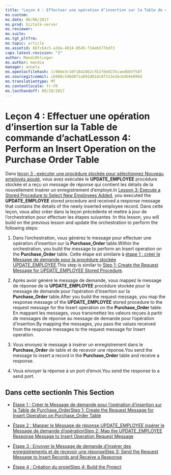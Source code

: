 ```yaml
---
title: "Leçon 4 : Effectuer une opération d’insertion sur la Table de commande d’achat | Documents Microsoft"
ms.custom: 
ms.date: 06/08/2017
ms.prod: biztalk-server
ms.reviewer: 
ms.suite: 
ms.tgt_pltfrm: 
ms.topic: article
ms.assetid: 66fc64c5-a3da-4014-8545-f34e6577bd73
caps.latest.revision: "3"
author: MandiOhlinger
ms.author: mandia
manager: anneta
ms.openlocfilehash: 1c966e3c10f18424b2cfb1fde0235caedbb5f58f
ms.sourcegitcommit: cb908c540d8f1a692d01dc8f313e16cb4b4e696d
ms.translationtype: MT
ms.contentlocale: fr-FR
ms.lasthandoff: 09/20/2017
---
```

# <a name="lesson-4-perform-an-insert-operation-on-the-purchase-order-table"></a><span data-ttu-id="c2720-102">Leçon 4 : Effectuer une opération d’insertion sur la Table de commande d’achat</span><span class="sxs-lookup"><span data-stu-id="c2720-102">Lesson 4: Perform an Insert Operation on the Purchase Order Table</span></span>
<span data-ttu-id="c2720-103">Dans [leçon 3 : exécuter une procédure stockée pour sélectionnez Nouveau employés ajouté](../../adapters-and-accelerators/adapter-sql/lesson-3-execute-a-stored-procedure-to-select-new-employees-added.md), vous avez exécutée le **UPDATE_EMPLOYEE** procédure stockée et a reçu un message de réponse qui contient les détails de la nouvellement Insérer un enregistrement d’employé.</span><span class="sxs-lookup"><span data-stu-id="c2720-103">In [Lesson 3: Execute a Stored Procedure to Select New Employees Added](../../adapters-and-accelerators/adapter-sql/lesson-3-execute-a-stored-procedure-to-select-new-employees-added.md), you executed the **UPDATE_EMPLOYEE** stored procedure and received a response message that contains the details of the newly inserted employee record.</span></span> <span data-ttu-id="c2720-104">Dans cette leçon, vous allez créer dans la leçon précédente et mettre à jour de l’orchestration pour effectuer les étapes suivantes :</span><span class="sxs-lookup"><span data-stu-id="c2720-104">In this lesson, you will build on the previous lesson and update the orchestration to perform the following steps:</span></span>  
  
1.  <span data-ttu-id="c2720-105">Dans l’orchestration, vous générez le message pour effectuer une opération d’insertion sur la **Purchase_Order** table.</span><span class="sxs-lookup"><span data-stu-id="c2720-105">Within the orchestration, you build the message to perform an Insert operation on the **Purchase_Order** table.</span></span> <span data-ttu-id="c2720-106">Cette étape est similaire à [étape 1 : créer le Message de demande pour la procédure stockée UPDATE_EMPLOYEE](../../adapters-and-accelerators/adapter-sql/step-1-create-the-request-message-for-update-employee-stored-procedure.md).</span><span class="sxs-lookup"><span data-stu-id="c2720-106">This step is similar to [Step 1: Create the Request Message for UPDATE_EMPLOYEE Stored Procedure](../../adapters-and-accelerators/adapter-sql/step-1-create-the-request-message-for-update-employee-stored-procedure.md).</span></span>  
  
2.  <span data-ttu-id="c2720-107">Après avoir généré le message de demande, vous mappez le message de réponse de la **UPDATE_EMPLOYEE** procédure stockée pour le message de demande pour l’opération d’insertion sur la **Purchase_Order** table.</span><span class="sxs-lookup"><span data-stu-id="c2720-107">After you build the request message, you map the response message of the **UPDATE_EMPLOYEE** stored procedure to the request message for the Insert operation on the **Purchase_Order** table.</span></span> <span data-ttu-id="c2720-108">En mappant les messages, vous transmettez les valeurs reçues à partir de messages de réponse au message de demande pour l’opération d’insertion.</span><span class="sxs-lookup"><span data-stu-id="c2720-108">By mapping the messages, you pass the values received from the response messages to the request message for Insert operation.</span></span>  
  
3.  <span data-ttu-id="c2720-109">Vous envoyez le message à insérer un enregistrement dans le **Purchase_Order** de table et de recevoir une réponse.</span><span class="sxs-lookup"><span data-stu-id="c2720-109">You send the message to insert a record in the **Purchase_Order** table and receive a response.</span></span>  
  
4.  <span data-ttu-id="c2720-110">Vous envoyer la réponse à un port d’envoi.</span><span class="sxs-lookup"><span data-stu-id="c2720-110">You send the response to a send port.</span></span>  
  
## <a name="in-this-section"></a><span data-ttu-id="c2720-111">Dans cette section</span><span class="sxs-lookup"><span data-stu-id="c2720-111">In This Section</span></span>  
  
-   [<span data-ttu-id="c2720-112">Étape 1 : Créer le Message de demande pour l’opération d’insertion sur la Table de Purchase_Order</span><span class="sxs-lookup"><span data-stu-id="c2720-112">Step 1: Create the Request Message for Insert Operation on Purchase_Order Table</span></span>](../../adapters-and-accelerators/adapter-sql/step-1-create-the-request-message-for-insert-operation-on-purchase-order-table.md)  
  
-   [<span data-ttu-id="c2720-113">Étape 2 : Mapper le Message de réponse UPDATE_EMPLOYEE insérer le Message de demande d’opération</span><span class="sxs-lookup"><span data-stu-id="c2720-113">Step 2: Map the UPDATE_EMPLOYEE Response Message to Insert Operation Request Message</span></span>](../../adapters-and-accelerators/adapter-sql/step-2-map-update_employee-response-to-insert-operation-request.md)  
  
-   [<span data-ttu-id="c2720-114">Étape 3 : Envoyer le Message de demande d’insérer des enregistrements et de recevoir une réponse</span><span class="sxs-lookup"><span data-stu-id="c2720-114">Step 3: Send the Request Message to Insert Records and Receive a Response</span></span>](../../adapters-and-accelerators/adapter-sql/step-3-send-the-request-message-to-insert-records-and-receive-a-response.md)  
  
-   [<span data-ttu-id="c2720-115">Étape 4 : Création du projet</span><span class="sxs-lookup"><span data-stu-id="c2720-115">Step 4: Build the Project</span></span>](../../adapters-and-accelerators/adapter-sql/step-4-build-the-project.md)